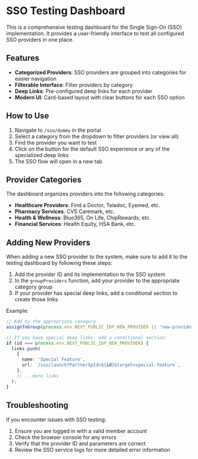 # SSO Testing Dashboard

This is a comprehensive testing dashboard for the Single Sign-On (SSO) implementation. It provides a user-friendly interface to test all configured SSO providers in one place.

## Features

- **Categorized Providers**: SSO providers are grouped into categories for easier navigation
- **Filterable Interface**: Filter providers by category
- **Deep Links**: Pre-configured deep links for each provider
- **Modern UI**: Card-based layout with clear buttons for each SSO option

## How to Use

1. Navigate to `/sso/dummy` in the portal
2. Select a category from the dropdown to filter providers (or view all)
3. Find the provider you want to test
4. Click on the button for the default SSO experience or any of the specialized deep links
5. The SSO flow will open in a new tab

## Provider Categories

The dashboard organizes providers into the following categories:

- **Healthcare Providers**: Find a Doctor, Teladoc, Eyemed, etc.
- **Pharmacy Services**: CVS Caremark, etc.
- **Health & Wellness**: Blue365, On Life, ChipRewards, etc.
- **Financial Services**: Health Equity, HSA Bank, etc.

## Adding New Providers

When adding a new SSO provider to the system, make sure to add it to the testing dashboard by following these steps:

1. Add the provider ID and its implementation to the SSO system
2. In the `groupProviders` function, add your provider to the appropriate category group
3. If your provider has special deep links, add a conditional section to create those links

Example:

```typescript
// Add to the appropriate category
assignToGroup(process.env.NEXT_PUBLIC_IDP_NEW_PROVIDER || 'new-provider', 2); // Category 2 is Health & Wellness

// If you have special deep links, add a conditional section:
if (id === process.env.NEXT_PUBLIC_IDP_NEW_PROVIDER) {
  links.push(
    {
      name: 'Special Feature',
      url: `/sso/launch?PartnerSpId=${id}&target=special-feature`,
    },
    // ...more links
  );
}
```

## Troubleshooting

If you encounter issues with SSO testing:

1. Ensure you are logged in with a valid member account
2. Check the browser console for any errors
3. Verify that the provider ID and parameters are correct
4. Review the SSO service logs for more detailed error information
